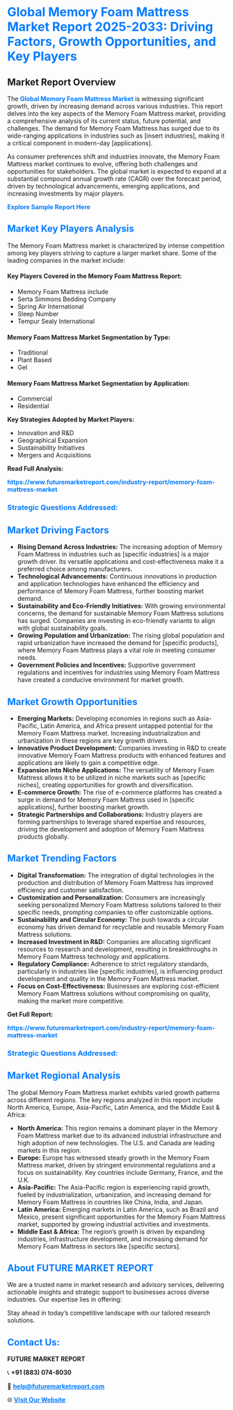 <h1 style="color: #007BFF;">Global Memory Foam Mattress Market Report 2025-2033: Driving Factors, Growth Opportunities, and Key Players</h1>

<section id="overview">
<h2>Market Report Overview</h2>
<p>The <a href="https://www.futuremarketreport.com/industry-report/memory-foam-mattress-market" style="color: #007BFF; text-decoration: none;"><strong>Global Memory Foam Mattress Market</strong></a> is witnessing significant growth, driven by increasing demand across various industries. This report delves into the key aspects of the Memory Foam Mattress market, providing a comprehensive analysis of its current status, future potential, and challenges. The demand for Memory Foam Mattress has surged due to its wide-ranging applications in industries such as [insert industries], making it a critical component in modern-day [applications].</p>
<p>As consumer preferences shift and industries innovate, the Memory Foam Mattress market continues to evolve, offering both challenges and opportunities for stakeholders. The global market is expected to expand at a substantial compound annual growth rate (CAGR) over the forecast period, driven by technological advancements, emerging applications, and increasing investments by major players.</p>
</section>

<section id="overview">
<p><a href="https://www.futuremarketreport.com/request-sample/reportId=101516" style="color: #007BFF; text-decoration: none;"><strong>Explore Sample Report Here</strong></a></p>
</section>

<section id="key-players">
<h2 style="color: #007BFF;">Market Key Players Analysis</h2>
<p>The Memory Foam Mattress market is characterized by intense competition among key players striving to capture a larger market share. Some of the leading companies in the market include:</p>
<h4>Key Players Covered in the Memory Foam Mattress Report:</h4>
<ul><li>Memory Foam Mattress include</li><li>Serta Simmons Bedding Company</li><li>Spring Air International</li><li>Sleep Number</li><li>Tempur Sealy International</li></ul>
<h4>Memory Foam Mattress Market Segmentation by Type:</h4>
<ul><li>Traditional</li><li>Plant Based</li><li>Gel</li></ul>

<h4>Memory Foam Mattress Market Segmentation by Application:</h4>
<ul><li>Commercial</li><li>Residential</li></ul>
<p><strong>Key Strategies Adopted by Market Players:</strong></p>
<ul>
<li>Innovation and R&D</li>
<li>Geographical Expansion</li>
<li>Sustainability Initiatives</li>
<li>Mergers and Acquisitions</li>
</ul>
</section>

<section>
<p><strong>Read Full Analysis: </strong></p><a href="https://www.futuremarketreport.com/industry-report/memory-foam-mattress-market" style="color: #007BFF; text-decoration: none;"><strong>https://www.futuremarketreport.com/industry-report/memory-foam-mattress-market</strong></a>
<h3 style="color: #007BFF;">Strategic Questions Addressed:</h3>
</section>

<section id="driving-factors">
<h2 style="color: #007BFF;">Market Driving Factors</h2>
<ul>
<li><strong>Rising Demand Across Industries:</strong> The increasing adoption of Memory Foam Mattress in industries such as [specific industries] is a major growth driver. Its versatile applications and cost-effectiveness make it a preferred choice among manufacturers.</li>
<li><strong>Technological Advancements:</strong> Continuous innovations in production and application technologies have enhanced the efficiency and performance of Memory Foam Mattress, further boosting market demand.</li>
<li><strong>Sustainability and Eco-Friendly Initiatives:</strong> With growing environmental concerns, the demand for sustainable Memory Foam Mattress solutions has surged. Companies are investing in eco-friendly variants to align with global sustainability goals.</li>
<li><strong>Growing Population and Urbanization:</strong> The rising global population and rapid urbanization have increased the demand for [specific products], where Memory Foam Mattress plays a vital role in meeting consumer needs.</li>
<li><strong>Government Policies and Incentives:</strong> Supportive government regulations and incentives for industries using Memory Foam Mattress have created a conducive environment for market growth.</li>
</ul>
</section>

<section id="growth-opportunities">
<h2 style="color: #007BFF;">Market Growth Opportunities</h2>
<ul>
<li><strong>Emerging Markets:</strong> Developing economies in regions such as Asia-Pacific, Latin America, and Africa present untapped potential for the Memory Foam Mattress market. Increasing industrialization and urbanization in these regions are key growth drivers.</li>
<li><strong>Innovative Product Development:</strong> Companies investing in R&D to create innovative Memory Foam Mattress products with enhanced features and applications are likely to gain a competitive edge.</li>
<li><strong>Expansion into Niche Applications:</strong> The versatility of Memory Foam Mattress allows it to be utilized in niche markets such as [specific niches], creating opportunities for growth and diversification.</li>
<li><strong>E-commerce Growth:</strong> The rise of e-commerce platforms has created a surge in demand for Memory Foam Mattress used in [specific applications], further boosting market growth.</li>
<li><strong>Strategic Partnerships and Collaborations:</strong> Industry players are forming partnerships to leverage shared expertise and resources, driving the development and adoption of Memory Foam Mattress products globally.</li>
</ul>
</section>

<section id="trending-factors">
<h2 style="color: #007BFF;">Market Trending Factors</h2>
<ul>
<li><strong>Digital Transformation:</strong> The integration of digital technologies in the production and distribution of Memory Foam Mattress has improved efficiency and customer satisfaction.</li>
<li><strong>Customization and Personalization:</strong> Consumers are increasingly seeking personalized Memory Foam Mattress solutions tailored to their specific needs, prompting companies to offer customizable options.</li>
<li><strong>Sustainability and Circular Economy:</strong> The push towards a circular economy has driven demand for recyclable and reusable Memory Foam Mattress solutions.</li>
<li><strong>Increased Investment in R&D:</strong> Companies are allocating significant resources to research and development, resulting in breakthroughs in Memory Foam Mattress technology and applications.</li>
<li><strong>Regulatory Compliance:</strong> Adherence to strict regulatory standards, particularly in industries like [specific industries], is influencing product development and quality in the Memory Foam Mattress market.</li>
<li><strong>Focus on Cost-Effectiveness:</strong> Businesses are exploring cost-efficient Memory Foam Mattress solutions without compromising on quality, making the market more competitive.</li>
</ul>
</section>

<section>
<p><strong>Get Full Report: </strong></p><a href="https://www.futuremarketreport.com/industry-report/memory-foam-mattress-market" style="color: #007BFF; text-decoration: none;"><strong>https://www.futuremarketreport.com/industry-report/memory-foam-mattress-market</strong></a>
<h3 style="color: #007BFF;">Strategic Questions Addressed:</h3>
</section>


<section id="regional-analysis">
<h2 style="color: #007BFF;">Market Regional Analysis</h2>
<p>The global Memory Foam Mattress market exhibits varied growth patterns across different regions. The key regions analyzed in this report include North America, Europe, Asia-Pacific, Latin America, and the Middle East & Africa:</p>
<ul>
<li><strong>North America:</strong> This region remains a dominant player in the Memory Foam Mattress market due to its advanced industrial infrastructure and high adoption of new technologies. The U.S. and Canada are leading markets in this region.</li>
<li><strong>Europe:</strong> Europe has witnessed steady growth in the Memory Foam Mattress market, driven by stringent environmental regulations and a focus on sustainability. Key countries include Germany, France, and the U.K.</li>
<li><strong>Asia-Pacific:</strong> The Asia-Pacific region is experiencing rapid growth, fueled by industrialization, urbanization, and increasing demand for Memory Foam Mattress in countries like China, India, and Japan.</li>
<li><strong>Latin America:</strong> Emerging markets in Latin America, such as Brazil and Mexico, present significant opportunities for the Memory Foam Mattress market, supported by growing industrial activities and investments.</li>
<li><strong>Middle East & Africa:</strong> The region’s growth is driven by expanding industries, infrastructure development, and increasing demand for Memory Foam Mattress in sectors like [specific sectors].</li>
</ul>
</section>

<footer>
<h2 style="color: #007BFF;">About FUTURE MARKET REPORT</h2>
<p>We are a trusted name in market research and advisory services, delivering actionable insights and strategic support to businesses across diverse industries. Our expertise lies in offering:</p>

<p>Stay ahead in today’s competitive landscape with our tailored research solutions.</p>

<h2 style="color: #007BFF;">Contact Us:</h2>
<p><strong>FUTURE MARKET REPORT</strong></p>
<p>📞 <strong>+91 (883) 074-8030</strong></p>
<p>📧 <strong><a href="mailto:help@futuremarketreport.com" style="color: #007BFF;">help@futuremarketreport.com</a></strong></p>
<p>🌐 <strong><a href="https://www.futuremarketreport.com/" style="color: #007BFF;">Visit Our Website</a></strong></p>
</footer>